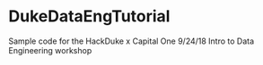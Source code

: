 # DukeDataEngTutorial
Sample code for the HackDuke x Capital One 9/24/18 Intro to Data Engineering workshop 
